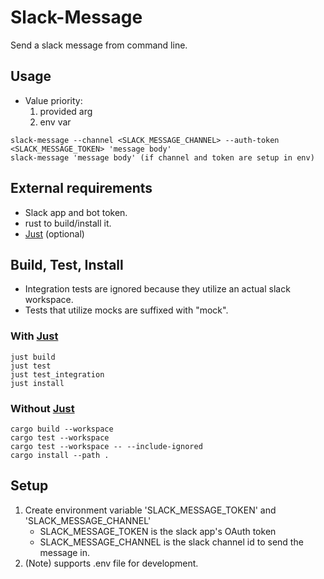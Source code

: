 # Slack-Message

Send a slack message from command line.

## Usage

- Value priority:
    1. provided arg
    1. env var

```shell
slack-message --channel <SLACK_MESSAGE_CHANNEL> --auth-token <SLACK_MESSAGE_TOKEN> 'message body'
slack-message 'message body' (if channel and token are setup in env)
```

## External requirements

- Slack app and bot token.
- rust to build/install it.
- [Just](https://github.com/casey/just) (optional)

## Build, Test, Install

- Integration tests are ignored because they utilize an actual slack workspace.
- Tests that utilize mocks are suffixed with "mock".

### With [Just](https://github.com/casey/just)

```shell
just build
just test
just test_integration
just install
```

### Without [Just](https://github.com/casey/just)

```shell
cargo build --workspace
cargo test --workspace
cargo test --workspace -- --include-ignored
cargo install --path .
```

## Setup

1. Create environment variable 'SLACK_MESSAGE_TOKEN' and 'SLACK_MESSAGE_CHANNEL'
    - SLACK_MESSAGE_TOKEN is the slack app's OAuth token
    - SLACK_MESSAGE_CHANNEL is the slack channel id to send the message in.
1. (Note) supports .env file for development.
